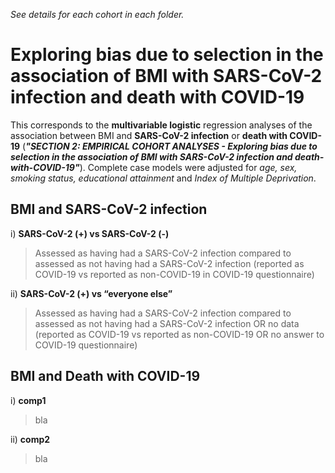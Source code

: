 *See details for each cohort in each folder.* 



# Exploring bias due to selection in the association of BMI with SARS-CoV-2 infection and death with COVID-19

This corresponds to the **multivariable logistic** regression analyses of the association between BMI and **SARS-CoV-2 infection** or **death with COVID-19** (***"SECTION 2: EMPIRICAL COHORT ANALYSES - Exploring bias due to selection in the association of BMI with SARS-CoV-2 infection and death-with-COVID-19"***). Complete case models were adjusted for *age, sex, smoking status, educational attainment* and *Index of Multiple Deprivation*.



## BMI and SARS-CoV-2 infection 

i) **SARS-CoV-2 (+) vs SARS-CoV-2 (-)**
>Assessed as having had a SARS-CoV-2 infection compared to assessed as not having had a SARS-CoV-2 infection (reported as COVID-19 vs reported as non-COVID-19 in COVID-19 questionnaire)

ii) **SARS-CoV-2 (+) vs “everyone else”**
>Assessed as having had a SARS-CoV-2 infection compared to assessed as not having had a SARS-CoV-2 infection OR no data (reported as COVID-19 vs reported as non-COVID-19 OR no answer to COVID-19 questionnaire)


## BMI and Death with COVID-19

i) **comp1**
>bla

ii) **comp2**
>bla
